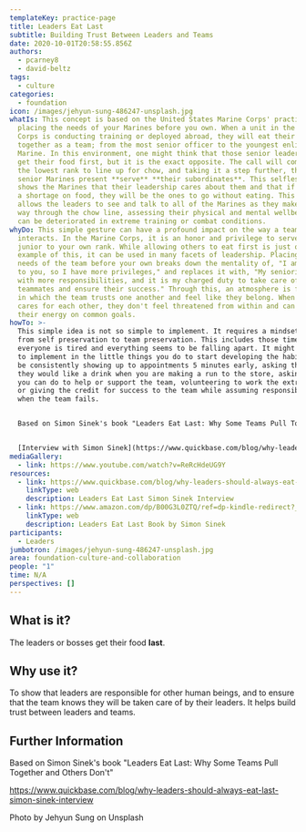 ```yaml
---
templateKey: practice-page
title: Leaders Eat Last
subtitle: Building Trust Between Leaders and Teams
date: 2020-10-01T20:58:55.856Z
authors:
  - pcarney8
  - david-beltz
tags:
  - culture
categories: 
  - foundation
icon: /images/jehyun-sung-486247-unsplash.jpg
whatIs: This concept is based on the United States Marine Corps' practice of
  placing the needs of your Marines before you own. When a unit in the Marine
  Corps is conducting training or deployed abroad, they will eat their meals
  together as a team; from the most senior officer to the youngest enlisted
  Marine. In this environment, one might think that those senior leaders would
  get their food first, but it is the exact opposite. The call will come out for
  the lowest rank to line up for chow, and taking it a step further, the most
  senior Marines present **serve** **their subordinates**. This selfless act
  shows the Marines that their leadership cares about them and that if there is
  a shortage on food, they will be the ones to go without eating. This also
  allows the leaders to see and talk to all of the Marines as they make their
  way through the chow line, assessing their physical and mental wellbeing which
  can be deteriorated in extreme training or combat conditions.
whyDo: This simple gesture can have a profound impact on the way a team
  interacts. In the Marine Corps, it is an honor and privilege to serve those
  junior to your own rank. While allowing others to eat first is just one small
  example of this, it can be used in many facets of leadership. Placing the
  needs of the team before your own breaks down the mentality of, "I am senior
  to you, so I have more privileges," and replaces it with, "My seniority comes
  with more responsibilities, and it is my charged duty to take care of my
  teammates and ensure their success." Through this, an atmosphere is fostered
  in which the team trusts one another and feel like they belong. When the team
  cares for each other, they don't feel threatened from within and can focus
  their energy on common goals.
howTo: >-
  This simple idea is not so simple to implement. It requires a mindset shift
  from self preservation to team preservation. This includes those times when
  everyone is tired and everything seems to be falling apart. It might be best
  to implement in the little things you do to start developing the habit. It can
  be consistently showing up to appointments 5 minutes early, asking the team if
  they would like a drink when you are making a run to the store, asking what
  you can do to help or support the team, volunteering to work the extra hour,
  or giving the credit for success to the team while assuming responsibility
  when the team fails.


  Based on Simon Sinek's book "Leaders Eat Last: Why Some Teams Pull Together and Others Don't"


  [Interview with Simon Sinek](https://www.quickbase.com/blog/why-leaders-should-always-eat-last-simon-sinek-interview)
mediaGallery:
  - link: https://www.youtube.com/watch?v=ReRcHdeUG9Y
resources:
  - link: https://www.quickbase.com/blog/why-leaders-should-always-eat-last-simon-sinek-interview
    linkType: web
    description: Leaders Eat Last Simon Sinek Interview
  - link: https://www.amazon.com/dp/B00G3L0ZTQ/ref=dp-kindle-redirect?_encoding=UTF8&btkr=1
    linkType: web
    description: Leaders Eat Last Book by Simon Sinek
participants:
  - Leaders
jumbotron: /images/jehyun-sung-486247-unsplash.jpg
area: foundation-culture-and-collaboration
people: "1"
time: N/A
perspectives: []
---
```

## What is it?

The leaders or bosses get their food **last**.

## Why use it?

To show that leaders are responsible for other human beings, and to ensure that the team knows they will be taken care of by their leaders. It helps build trust between leaders and teams.

## Further Information

Based on Simon Sinek's book "Leaders Eat Last: Why Some Teams Pull Together and Others Don't"

https://www.quickbase.com/blog/why-leaders-should-always-eat-last-simon-sinek-interview

Photo by Jehyun Sung on Unsplash
